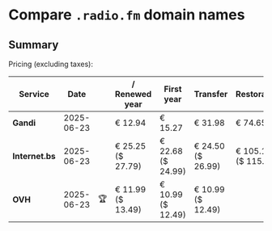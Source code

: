 # Compare `.radio.fm` domain names

## Summary

Pricing (excluding taxes):

| Service | Date |  | / Renewed year | First year | Transfer | Restoration |
|--|--|--|--|--|--|--|
| **Gandi** | 2025-06-23 |  | € 12.94 | € 15.27 | € 31.98 | € 74.65 |
| **Internet.bs** | 2025-06-23 |  | € 25.25<br>($ 27.79) | € 22.68<br>($ 24.99) | € 24.50<br>($ 26.99) | € 105.15<br>($ 115.79) |
| **OVH** | 2025-06-23 | 🏆 | € 11.99<br>($ 13.49) | € 10.99<br>($ 12.49) | € 10.99<br>($ 12.49) |  |
